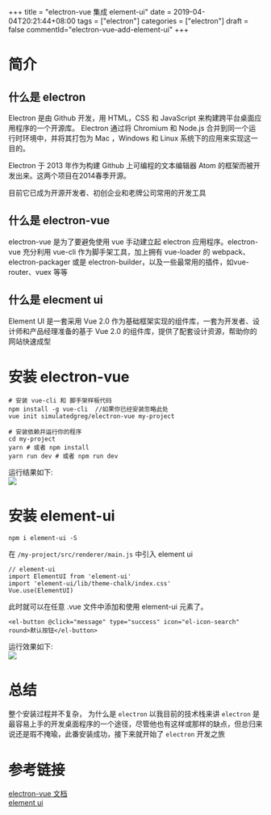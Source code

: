 +++
title = "electron-vue  集成 element-ui"
date = 2019-04-04T20:21:44+08:00
tags = ["electron"]
categories = ["electron"]
draft = false
commentId="electron-vue-add-element-ui"
+++

# 简介
## 什么是 electron
Electron  是由 Github 开发，用  HTML，CSS 和 JavaScript 来构建跨平台桌面应用程序的一个开源库。 Electron 通过将 Chromium 和 Node.js 合并到同一个运行时环境中，并将其打包为 Mac  ，Windows 和 Linux 系统下的应用来实现这一目的。

Electron  于 2013 年作为构建  Github 上可编程的文本编辑器 Atom 的框架而被开发出来。这两个项目在2014春季开源。

目前它已成为开源开发者、初创企业和老牌公司常用的开发工具


## 什么是 electron-vue
electron-vue 是为了要避免使用 vue 手动建立起 electron 应用程序。electron-vue 充分利用 vue-cli 作为脚手架工具，加上拥有 vue-loader 的 webpack、electron-packager 或是 electron-builder，以及一些最常用的插件，如vue-router、vuex 等等

## 什么是 elecment ui
Element UI 是一套采用 Vue 2.0 作为基础框架实现的组件库，一套为开发者、设计师和产品经理准备的基于 Vue 2.0 的组件库，提供了配套设计资源，帮助你的网站快速成型


# 安装 electron-vue

```
# 安装 vue-cli 和 脚手架样板代码
npm install -g vue-cli  //如果你已经安装忽略此处
vue init simulatedgreg/electron-vue my-project

# 安装依赖并运行你的程序
cd my-project
yarn # 或者 npm install
yarn run dev # 或者 npm run dev
```
运行结果如下:  
![](http://pic.artacode.com/TIM截图20190404174833.png)

# 安装 element-ui

```
npm i element-ui -S
```

在 `/my-project/src/renderer/main.js` 中引入 element ui
```
// element-ui
import ElementUI from 'element-ui'
import 'element-ui/lib/theme-chalk/index.css'
Vue.use(ElementUI)
```
此时就可以在任意 .vue 文件中添加和使用 element-ui 元素了。

```
<el-button @click="message" type="success" icon="el-icon-search" round>默认按钮</el-button>
```
运行效果如下:  
![](http://pic.artacode.com/2.png)

# 总结
整个安装过程并不复杂，
为什么是 `electron` 以我目前的技术栈来讲 `electron` 是最容易上手的开发桌面程序的一个途径，尽管他也有这样或那样的缺点，但总归来说还是瑕不掩瑜，此番安装成功，接下来就开始了 `electron` 开发之旅

# 参考链接
[electron-vue 文档](https://simulatedgreg.gitbooks.io/electron-vue/content/cn/)  
[element ui](http://element.eleme.io/#/zh-CN/component/installation)